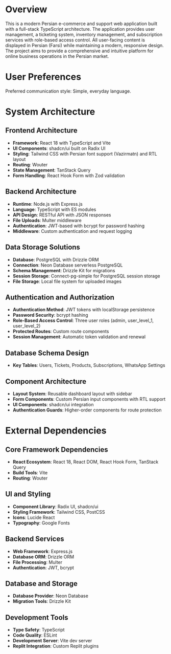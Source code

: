 # Overview

This is a modern Persian e-commerce and support web application built with a full-stack TypeScript architecture. The application provides user management, a ticketing system, inventory management, and subscription services with role-based access control. All user-facing content is displayed in Persian (Farsi) while maintaining a modern, responsive design. The project aims to provide a comprehensive and intuitive platform for online business operations in the Persian market.

# User Preferences

Preferred communication style: Simple, everyday language.

# System Architecture

## Frontend Architecture
- **Framework**: React 18 with TypeScript and Vite
- **UI Components**: shadcn/ui built on Radix UI
- **Styling**: Tailwind CSS with Persian font support (Vazirmatn) and RTL layout
- **Routing**: Wouter
- **State Management**: TanStack Query
- **Form Handling**: React Hook Form with Zod validation

## Backend Architecture
- **Runtime**: Node.js with Express.js
- **Language**: TypeScript with ES modules
- **API Design**: RESTful API with JSON responses
- **File Uploads**: Multer middleware
- **Authentication**: JWT-based with bcrypt for password hashing
- **Middleware**: Custom authentication and request logging

## Data Storage Solutions
- **Database**: PostgreSQL with Drizzle ORM
- **Connection**: Neon Database serverless PostgreSQL
- **Schema Management**: Drizzle Kit for migrations
- **Session Storage**: Connect-pg-simple for PostgreSQL session storage
- **File Storage**: Local file system for uploaded images

## Authentication and Authorization
- **Authentication Method**: JWT tokens with localStorage persistence
- **Password Security**: bcrypt hashing
- **Role-Based Access Control**: Three user roles (admin, user_level_1, user_level_2)
- **Protected Routes**: Custom route components
- **Session Management**: Automatic token validation and renewal

## Database Schema Design
- **Key Tables**: Users, Tickets, Products, Subscriptions, WhatsApp Settings

## Component Architecture
- **Layout System**: Reusable dashboard layout with sidebar
- **Form Components**: Custom Persian input components with RTL support
- **UI Components**: shadcn/ui integration
- **Authentication Guards**: Higher-order components for route protection

# External Dependencies

## Core Framework Dependencies
- **React Ecosystem**: React 18, React DOM, React Hook Form, TanStack Query
- **Build Tools**: Vite
- **Routing**: Wouter

## UI and Styling
- **Component Library**: Radix UI, shadcn/ui
- **Styling Framework**: Tailwind CSS, PostCSS
- **Icons**: Lucide React
- **Typography**: Google Fonts

## Backend Services
- **Web Framework**: Express.js
- **Database ORM**: Drizzle ORM
- **File Processing**: Multer
- **Authentication**: JWT, bcrypt

## Database and Storage
- **Database Provider**: Neon Database
- **Migration Tools**: Drizzle Kit

## Development Tools
- **Type Safety**: TypeScript
- **Code Quality**: ESLint
- **Development Server**: Vite dev server
- **Replit Integration**: Custom Replit plugins